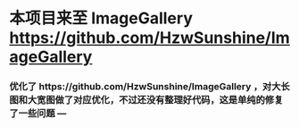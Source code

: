 # 本项目来至 ImageGallery https://github.com/HzwSunshine/ImageGallery 

<h3>优化了 https://github.com/HzwSunshine/ImageGallery ，对大长图和大宽图做了对应优化，不过还没有整理好代码，这是单纯的修复了一些问题 — <h3>

